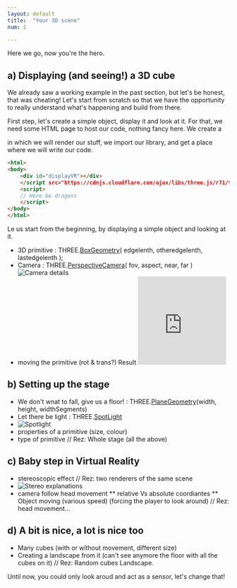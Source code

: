```yaml
---
layout: default
title:  "Your 3D scene"
num: 1

---
```


Here we go, now you're the hero.

## a) Displaying (and seeing!) a 3D cube
We already saw a working example in the past section, but let's be honest, that was cheating! Let's start from scratch so that we have the opportunity to really understand what's happening and build from there.

First step, let's create a simple object, display it and look at it. For that, we need some HTML page to host our code, nothing fancy here. We create a <div> in which we will render our stuff, we import our library, and get a place where we will write our code.

```html
<html>
<body>
	<div id="displayVR"></div>
	</script src="https://cdnjs.cloudflare.com/ajax/libs/three.js/r71/three.min.js"></script>
	<script>
	// Here be dragons
	</script>
</body>
</html>
```

Le us start from the beginning, by displaying a simple object and looking at it. 
* 3D primitive : THREE.[BoxGeometry](http://threejs.org/docs/api/extras/geometries/BoxGeometry.html)( edgelenth, otheredgelenth, lastedgelenth ); 
* Camera : THREE.[PerspectiveCamera](http://threejs.org/docs/#Reference/Cameras/PerspectiveCamera)( fov, aspect, near, far ) ![Camera details](https://mdn.mozillademos.org/files/11091/FOVrelatedProperties.png)
* moving the primitive (rot & trans?)
Result <iframe width="200" height="200" src="http://threejs.org/examples/webgl_geometry_cube.html" frameborder="0" allowfullscreen></iframe>

## b) Setting up the stage
* We don't wnat to fall, give us a floor! : THREE.[PlaneGeometry](threejs.org/docs/#Reference/Extras.Geometries/PlaneGeometry)(width, height, widthSegments)
* Let there be light : THREE.[SpotLight](http://threejs.org/docs/#Reference/Lights/SpotLight)
* ![Spotlight](https://sites.google.com/site/threejstuts/_/rsrc/1427678925804/home/spotlight-shadowmap/spot1.jpg?height=181&width=200)
* properties of a primitive (size, colour)
* type of primitive
// Rez: Whole stage (all the above)

## c) Baby step in Virtual Reality
* stereoscopic effect
// Rez: two renderers of the same scene
* ![Stereo explanations](https://mdn.mozillademos.org/files/11095/createStereoscopicImages.png  )
* camera follow head movement
** relative Vs absolute coordiantes
** Object moving (various speed) (forcing the player to look around)
// Rez: head movement...  

## d) A bit is nice, a lot is nice too
* Many cubes (with or without movement, different size)
* Creating a landscape from it (can't see anymore the floor with all the cubes on it)
// Rez: Random cubes Landscape.

Until now, you could only look aroud and act as a sensor, let's change that!
